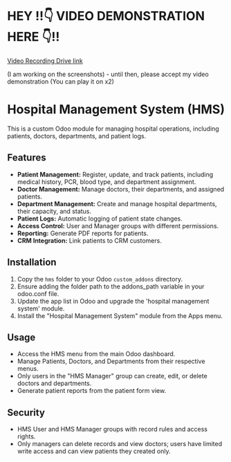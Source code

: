 # HEY !!👇 VIDEO DEMONSTRATION HERE 👇!! 
[Video Recording Drive link](https://drive.google.com/drive/folders/1K2XcRBoRogcwz3t2jXfMacQjeTOSVbKZ)

(I am working on the screenshots) - until then, please accept my video demonstration (You can play it on x2)

# Hospital Management System (HMS)

This is a custom Odoo module for managing hospital operations, including patients, doctors, departments, and patient logs.

## Features

- **Patient Management:** Register, update, and track patients, including medical history, PCR, blood type, and department assignment.
- **Doctor Management:** Manage doctors, their departments, and assigned patients.
- **Department Management:** Create and manage hospital departments, their capacity, and status.
- **Patient Logs:** Automatic logging of patient state changes.
- **Access Control:** User and Manager groups with different permissions.
- **Reporting:** Generate PDF reports for patients.
- **CRM Integration:** Link patients to CRM customers.

## Installation

1. Copy the `hms` folder to your Odoo `custom_addons` directory.
2. Ensure adding the folder path to the addons_path variable in your odoo.conf file.
3. Update the app list in Odoo and upgrade the 'hospital management system' module.
4. Install the "Hospital Management System" module from the Apps menu.

## Usage

- Access the HMS menu from the main Odoo dashboard.
- Manage Patients, Doctors, and Departments from their respective menus.
- Only users in the "HMS Manager" group can create, edit, or delete doctors and departments.
- Generate patient reports from the patient form view.

## Security

- HMS User and HMS Manager groups with record rules and access rights.
- Only managers can delete records and view doctors; users have limited write access and can view patients they created only.
